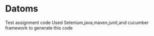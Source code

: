 # Datoms
Test assignment code
Used Selenium,java,maven,junit,and cucumber framework to generate this code
